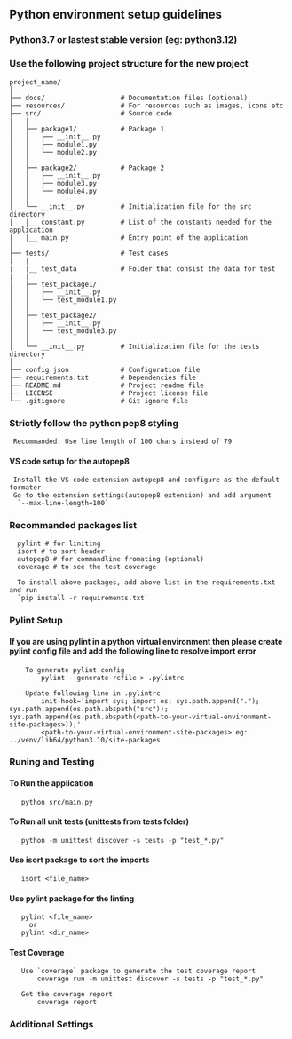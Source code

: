 ## Python environment setup guidelines
### Python3.7 or lastest stable version (eg: python3.12)

### Use the following project structure for the new project
    project_name/
    │
    ├── docs/                   # Documentation files (optional)
    ├── resources/              # For resources such as images, icons etc
    ├── src/                    # Source code
    |   |
    │   ├── package1/           # Package 1
    │   │   ├── __init__.py
    │   │   ├── module1.py
    │   │   └── module2.py
    │   │
    │   ├── package2/           # Package 2
    │   │   ├── __init__.py
    │   │   ├── module3.py
    │   │   └── module4.py
    │   │
    │   └── __init__.py         # Initialization file for the src directory
    |   |__ constant.py         # List of the constants needed for the application
    |   |__ main.py             # Entry point of the application
    │
    ├── tests/                  # Test cases
    |   |
    |   |__ test_data           # Folder that consist the data for test
    |   |
    │   ├── test_package1/
    │   │   ├── __init__.py
    │   │   └── test_module1.py
    │   │
    │   ├── test_package2/
    │   │   ├── __init__.py
    │   │   └── test_module3.py
    │   │
    │   └── __init__.py         # Initialization file for the tests directory
    │
    ├── config.json             # Configuration file
    ├── requirements.txt        # Dependencies file
    ├── README.md               # Project readme file
    ├── LICENSE                 # Project license file
    └── .gitignore              # Git ignore file

### Strictly follow the python pep8 styling
     Recommanded: Use line length of 100 chars instead of 79
   #### VS code setup for the autopep8
     Install the VS code extension autopep8 and configure as the default formater
     Go to the extension settings(autopep8 extension) and add argument
      `--max-line-length=100`

### Recommanded packages list
      pylint # for liniting
      isort # to sort header
      autopep8 # for commandline fromating (optional)
      coverage # to see the test coverage
      
      To install above packages, add above list in the requirements.txt and run 
      `pip install -r requirements.txt`
    

### Pylint Setup
   #### If you are using pylint in a python virtual environment then please create pylint config file and add the following line to resolve import error
        To generate pylint config
            pylint --generate-rcfile > .pylintrc
         
        Update following line in .pylintrc
            init-hook='import sys; import os; sys.path.append("."); sys.path.append(os.path.abspath("src")); sys.path.append(os.path.abspath(<path-to-your-virtual-environment-site-packages>));'
            <path-to-your-virtual-environment-site-packages> eg: ../venv/lib64/python3.10/site-packages

### Runing and Testing
   #### To Run the application
       python src/main.py

   #### To Run all unit tests (unittests from tests folder)
       python -m unittest discover -s tests -p "test_*.py"

   #### Use isort package to sort the imports
       isort <file_name>

   #### Use pylint package for the linting
       pylint <file_name>
         or
       pylint <dir_name>

   #### Test Coverage
       Use `coverage` package to generate the test coverage report
           coverage run -m unittest discover -s tests -p "test_*.py"
           
       Get the coverage report
           coverage report

### Additional Settings

